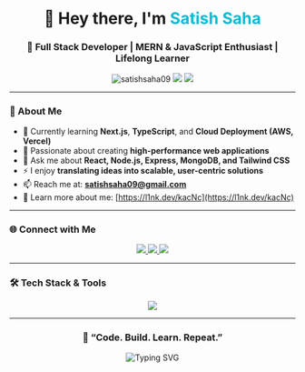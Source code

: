 <!-- <h1 align="center">Hi 👋, I'm Satish Saha</h1>
<h3 align="center">A passionate MERN Stack developer from India</h3>

- 🌱 I’m currently learning **React , Tailwind CSS, MongoDB, Express.js, Node.js**

- 💬 Ask me about **react, html ,Tailwind Css**

- 📫 How to reach me **satishsaha09@gmail.com**

- 📄 Know about my experiences [https://l1nk.dev/kacNc](https://l1nk.dev/kacNc)

<h3 align="left">Connect with me:</h3>
<p align="left">
<a href="https://linkedin.com/in/satish-saha-38596323b" target="blank"><img align="center" src="https://raw.githubusercontent.com/rahuldkjain/github-profile-readme-generator/master/src/images/icons/Social/linked-in-alt.svg" alt="satish-saha-38596323b" height="30" width="40" /></a>
</p>

<h3 align="left">Languages and Tools:</h3>
<p align="left"> <a href="https://angular.io" target="_blank" rel="noreferrer"> <img src="https://angular.io/assets/images/logos/angular/angular.svg" alt="angular" width="40" height="40"/> </a> <a href="https://getbootstrap.com" target="_blank" rel="noreferrer"> <img src="https://raw.githubusercontent.com/devicons/devicon/master/icons/bootstrap/bootstrap-plain-wordmark.svg" alt="bootstrap" width="40" height="40"/> </a> <a href="https://www.cprogramming.com/" target="_blank" rel="noreferrer"> <img src="https://raw.githubusercontent.com/devicons/devicon/master/icons/c/c-original.svg" alt="c" width="40" height="40"/> </a> <a href="https://www.w3schools.com/cpp/" target="_blank" rel="noreferrer"> <img src="https://raw.githubusercontent.com/devicons/devicon/master/icons/cplusplus/cplusplus-original.svg" alt="cplusplus" width="40" height="40"/> </a> <a href="https://www.w3schools.com/css/" target="_blank" rel="noreferrer"> <img src="https://raw.githubusercontent.com/devicons/devicon/master/icons/css3/css3-original-wordmark.svg" alt="css3" width="40" height="40"/> </a> <a href="https://expressjs.com" target="_blank" rel="noreferrer"> <img src="https://raw.githubusercontent.com/devicons/devicon/master/icons/express/express-original-wordmark.svg" alt="express" width="40" height="40"/> </a> <a href="https://www.figma.com/" target="_blank" rel="noreferrer"> <img src="https://www.vectorlogo.zone/logos/figma/figma-icon.svg" alt="figma" width="40" height="40"/> </a> <a href="https://firebase.google.com/" target="_blank" rel="noreferrer"> <img src="https://www.vectorlogo.zone/logos/firebase/firebase-icon.svg" alt="firebase" width="40" height="40"/> </a> <a href="https://git-scm.com/" target="_blank" rel="noreferrer"> <img src="https://www.vectorlogo.zone/logos/git-scm/git-scm-icon.svg" alt="git" width="40" height="40"/> </a> <a href="https://www.w3.org/html/" target="_blank" rel="noreferrer"> <img src="https://raw.githubusercontent.com/devicons/devicon/master/icons/html5/html5-original-wordmark.svg" alt="html5" width="40" height="40"/> </a> <a href="https://www.adobe.com/in/products/illustrator.html" target="_blank" rel="noreferrer"> <img src="https://www.vectorlogo.zone/logos/adobe_illustrator/adobe_illustrator-icon.svg" alt="illustrator" width="40" height="40"/> </a> <a href="https://developer.mozilla.org/en-US/docs/Web/JavaScript" target="_blank" rel="noreferrer"> <img src="https://raw.githubusercontent.com/devicons/devicon/master/icons/javascript/javascript-original.svg" alt="javascript" width="40" height="40"/> </a> <a href="https://www.linux.org/" target="_blank" rel="noreferrer"> <img src="https://raw.githubusercontent.com/devicons/devicon/master/icons/linux/linux-original.svg" alt="linux" width="40" height="40"/> </a> <a href="https://www.mongodb.com/" target="_blank" rel="noreferrer"> <img src="https://raw.githubusercontent.com/devicons/devicon/master/icons/mongodb/mongodb-original-wordmark.svg" alt="mongodb" width="40" height="40"/> </a> <a href="https://www.microsoft.com/en-us/sql-server" target="_blank" rel="noreferrer"> <img src="https://www.svgrepo.com/show/303229/microsoft-sql-server-logo.svg" alt="mssql" width="40" height="40"/> </a> <a href="https://www.mysql.com/" target="_blank" rel="noreferrer"> <img src="https://raw.githubusercontent.com/devicons/devicon/master/icons/mysql/mysql-original-wordmark.svg" alt="mysql" width="40" height="40"/> </a> <a href="https://nodejs.org" target="_blank" rel="noreferrer"> <img src="https://raw.githubusercontent.com/devicons/devicon/master/icons/nodejs/nodejs-original-wordmark.svg" alt="nodejs" width="40" height="40"/> </a> <a href="https://www.photoshop.com/en" target="_blank" rel="noreferrer"> <img src="https://raw.githubusercontent.com/devicons/devicon/master/icons/photoshop/photoshop-line.svg" alt="photoshop" width="40" height="40"/> </a> <a href="https://www.python.org" target="_blank" rel="noreferrer"> <img src="https://raw.githubusercontent.com/devicons/devicon/master/icons/python/python-original.svg" alt="python" width="40" height="40"/> </a> <a href="https://reactjs.org/" target="_blank" rel="noreferrer"> <img src="https://raw.githubusercontent.com/devicons/devicon/master/icons/react/react-original-wordmark.svg" alt="react" width="40" height="40"/> </a> </p> -->

<!-- Modern Full Stack Developer GitHub README by Satish Saha -->

<h1 align="center">👋 Hey there, I'm <span style="color:#00bcd4;">Satish Saha</span></h1>
<h3 align="center">🚀 Full Stack Developer | MERN & JavaScript Enthusiast | Lifelong Learner</h3>

<p align="center">
  <img src="https://komarev.com/ghpvc/?username=satishsaha09&label=Profile%20views&color=0e75b6&style=flat" alt="satishsaha09" /> 
  <img src="https://img.shields.io/badge/Focus-FullStack-blueviolet?style=flat-square" />
  <img src="https://img.shields.io/badge/Lives-India-orange?style=flat-square" />
</p>

---

### 🧠 About Me

- 🌱 Currently learning **Next.js**, **TypeScript**, and **Cloud Deployment (AWS, Vercel)**
- 💼 Passionate about creating **high-performance web applications**
- 💬 Ask me about **React, Node.js, Express, MongoDB, and Tailwind CSS**
- ⚡ I enjoy **translating ideas into scalable, user-centric solutions**
- 📫 Reach me at: **[satishsaha09@gmail.com](mailto:satishsaha09@gmail.com)**
- 🧾 Learn more about me: [https://l1nk.dev/kacNc](https://l1nk.dev/kacNc)

---

### 🌐 Connect with Me

<p align="center">
  <a href="https://linkedin.com/in/satish-saha-38596323b" target="_blank">
    <img src="https://img.shields.io/badge/LinkedIn-0077B5?style=for-the-badge&logo=linkedin&logoColor=white"/>
  </a>
  <a href="mailto:satishsaha09@gmail.com">
    <img src="https://img.shields.io/badge/Gmail-D14836?style=for-the-badge&logo=gmail&logoColor=white"/>
  </a>
  <a href="https://github.com/satishsaha77" target="_blank">
    <img src="https://img.shields.io/badge/GitHub-100000?style=for-the-badge&logo=github&logoColor=white"/>
  </a>
</p>

---

### 🛠️ Tech Stack & Tools

<p align="center">
  <img src="https://skillicons.dev/icons?i=react,nextjs,nodejs,express,mongodb,mysql,postgres,js,ts,html,css,tailwind,bootstrap,git,figma,python,aws,vercel&theme=dark" />
</p>

---

<h3 align="center">💬 “Code. Build. Learn. Repeat.”</h3>

<p align="center">
  <img src="https://readme-typing-svg.herokuapp.com?font=Fira+Code&weight=500&size=22&pause=1000&color=00BFFF&center=true&vCenter=true&width=440&lines=Full+Stack+Developer;MERN+%7C+Next.js+%7C+TypeScript;Building+Scalable+Web+Apps;Open+Source+Contributor" alt="Typing SVG" />
</p>

